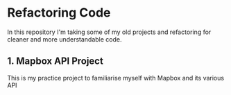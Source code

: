 # Refactoring Code
In this repository I'm taking some of my old projects and refactoring for cleaner and more understandable code.

## 1. Mapbox API Project
This is my practice project to familiarise myself with Mapbox and its various API
